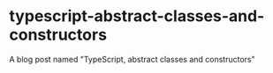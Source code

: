 # typescript-abstract-classes-and-constructors
A blog post named "TypeScript, abstract classes and constructors"
